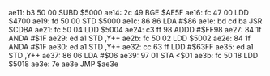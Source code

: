 ae11: b3 50 00  SUBD   $5000
ae14: 2c 49     BGE    $AE5F
ae16: fc 47 00  LDD    $4700
ae19: fd 50 00  STD    $5000
ae1c: 86 86     LDA    #$86
ae1e: bd cd ba  JSR    $CDBA
ae21: fc 50 04  LDD    $5004
ae24: c3 ff 98  ADDD   #$FF98
ae27: 84 1f     ANDA   #$1F
ae29: ed a1     STD    ,Y++
ae2b: fc 50 02  LDD    $5002
ae2e: 84 1f     ANDA   #$1F
ae30: ed a1     STD    ,Y++
ae32: cc 63 ff  LDD    #$63FF
ae35: ed a1     STD    ,Y++
ae37: 86 06     LDA    #$06
ae39: 97 01     STA    <$01
ae3b: fc 50 18  LDD    $5018
ae3e: 7e ae3e     JMP    $ae3e
